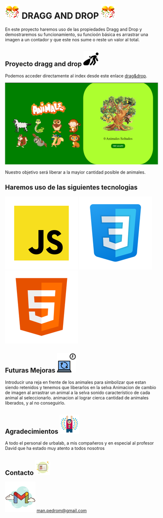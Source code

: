 # ![html](/img/confeti.png) DRAGG AND DROP ![html](/img/confeti.png)

En este proyecto haremos uso de las propiedades Dragg and Drop y demostraremos su funcionamiento, su funcioón básica es arrastrar una imagen a un contador y que este nos sume o reste un valor al total.
## Proyecto dragg and drop  ![dragg](/img/dragg.png)

Podemos acceder directamente al index desde este enlace [drag&drop](https://github.com/PeterManga/Dragg-and-Drop/blob/c4412d9cb5a0a06a238a06c781a25a279ab67c68/index.html).

![demo](./img/fondo1.png)

Nuestro objetivo será liberar a la mayior cantidad posible de animales.
## Haremos uso de las siguientes tecnologias

![html](./img/javascript.png) ![html](./img/css.png) ![html](./img/html.png)

## Futuras Mejoras ![updates](./img/update.png)
Introducir una reja en frente de los animales para simbolizar que estan  siendo retenidos y tenemos que liberarlos en la selva
Animacion de cambio de imagen al arrastrar un animal a la selva
sonido característico de cada animal al seleccionarlo.
animacion al lograr cierca cantidad de animales liberados, y al no conseguirlo.

## Agradecimientos ![congrats](./img/agradecimientos.png)
A todo el personal de urbalab, a mis compañeros y en especial al profesor David que ha estado muy atento a todos nosotros

## Contacto ![contacto](./img/contacto.png)

![gmail](./img/GMAIL.png) man.pedrom@gmail.com





